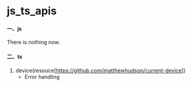 # js_ts_apis

#### 一、js

There is nothing now.

#### 二、ts

1. device(resouce[https://github.com/matthewhudson/current-device])
   - Error handling